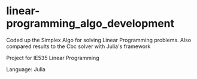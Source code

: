 # linear-programming_algo_development
Coded up the Simplex Algo for solving Linear Programming problems.  Also compared results to the Cbc solver with Julia's framework 

Project for IE535 Linear Programming

Language: Julia
